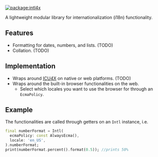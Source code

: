 [![package:intl4x](https://github.com/dart-lang/i18n/actions/workflows/intl4x.yml/badge.svg)](https://github.com/dart-lang/i18n/actions/workflows/intl4x.yml)

A lightweight modular library for internationalization (i18n) functionality.

## Features
* Formatting for dates, numbers, and lists. (TODO)
* Collation. (TODO)

## Implementation
* Wraps around [ICU4X](https://github.com/unicode-org/icu4x) on native or web platforms. (TODO)
* Wraps around the built-in browser functionalities on the web.
    * Select which locales you want to use the browser for through an `EcmaPolicy`.

## Example
The functionalities are called through getters on an `Intl` instance, i.e.
```dart
final numberFormat = Intl(
  ecmaPolicy: const AlwaysEcma(),
  locale: 'en_US',
).numberFormat;
print(numberFormat.percent().format(0.5)); //prints 50%
```
